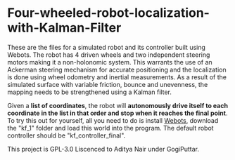 # Four-wheeled-robot-localization-with-Kalman-Filter
These are the files for a simulated robot and its controller built using Webots. The robot has 4 driven wheels and two independent steering motors making it a non-holonomic system. This warrants the use of an Ackerman steering mechanism for accurate positioning and the localization is done using wheel odometry and inertial measurements. As a result of the simulated surface with variable friction, bounce and unevenness, the mapping needs to be strengthened using a Kalman filter.  

Given a **list of coordinates**, the robot will **autonomously drive itself to each coordinate in the list in that order and stop when it reaches the final point**. To try this out for yourself, all you need to do is install [Webots](https://cyberbotics.com/), download the "kf_1" folder and load this world into the program. The default robot controller should be "kf_controller_final".     


This project is GPL-3.0 Liscenced to Aditya Nair under GogiPuttar.

